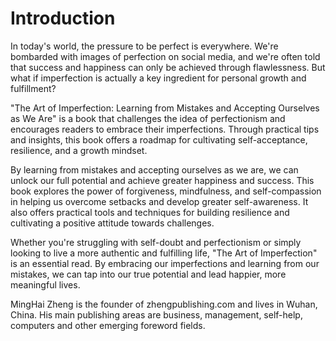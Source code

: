 # Introduction

In today's world, the pressure to be perfect is everywhere. We're bombarded with images of perfection on social media, and we're often told that success and happiness can only be achieved through flawlessness. But what if imperfection is actually a key ingredient for personal growth and fulfillment?

"The Art of Imperfection: Learning from Mistakes and Accepting Ourselves as We Are" is a book that challenges the idea of perfectionism and encourages readers to embrace their imperfections. Through practical tips and insights, this book offers a roadmap for cultivating self-acceptance, resilience, and a growth mindset.

By learning from mistakes and accepting ourselves as we are, we can unlock our full potential and achieve greater happiness and success. This book explores the power of forgiveness, mindfulness, and self-compassion in helping us overcome setbacks and develop greater self-awareness. It also offers practical tools and techniques for building resilience and cultivating a positive attitude towards challenges.

Whether you're struggling with self-doubt and perfectionism or simply looking to live a more authentic and fulfilling life, "The Art of Imperfection" is an essential read. By embracing our imperfections and learning from our mistakes, we can tap into our true potential and lead happier, more meaningful lives.

MingHai Zheng is the founder of zhengpublishing.com and lives in Wuhan, China. His main publishing areas are business, management, self-help, computers and other emerging foreword fields.
